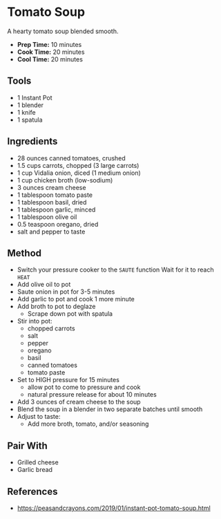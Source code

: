 # Tomato Soup

A hearty tomato soup blended smooth.

- **Prep Time:** 10 minutes
- **Cook Time:** 20 minutes
- **Cool Time:** 20 minutes

## Tools

- 1 Instant Pot
- 1 blender
- 1 knife
- 1 spatula

## Ingredients

- 28 ounces canned tomatoes, crushed
- 1.5 cups carrots, chopped (3 large carrots)
- 1 cup Vidalia onion, diced (1 medium onion)
- 1 cup chicken broth (low-sodium)
- 3 ounces cream cheese
- 1 tablespoon tomato paste
- 1 tablespoon basil, dried
- 1 tablespoon garlic, minced
- 1 tablespoon olive oil
- 0.5 teaspoon oregano, dried
- salt and pepper to taste

## Method

- Switch your pressure cooker to the `SAUTE` function
    Wait for it to reach `HEAT`
- Add olive oil to pot
- Saute onion in pot for 3-5 minutes
- Add garlic to pot and cook 1 more minute
- Add broth to pot to deglaze
    - Scrape down pot with spatula
- Stir into pot:
    - chopped carrots
    - salt
    - pepper
    - oregano
    - basil
    - canned tomatoes
    - tomato paste
- Set to HIGH pressure for 15 minutes
    - allow pot to come to pressure and cook
    - natural pressure release for about 10 minutes
- Add 3 ounces of cream cheese to the soup
- Blend the soup in a blender in two separate batches until smooth
- Adjust to taste:
    - Add more broth, tomato, and/or seasoning

## Pair With

- Grilled cheese
- Garlic bread

## References

- https://peasandcrayons.com/2019/01/instant-pot-tomato-soup.html
